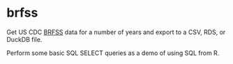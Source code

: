 # brfss

Get US CDC [BRFSS](http://www.cdc.gov/brfss/) data for a number of years and export to a CSV, RDS, or DuckDB file.

Perform some basic SQL SELECT queries as a demo of using SQL from R.
